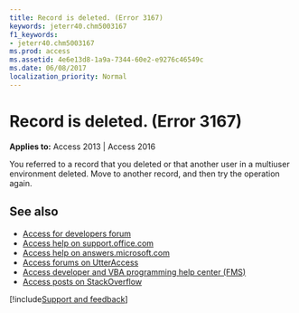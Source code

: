 ```yaml
---
title: Record is deleted. (Error 3167)
keywords: jeterr40.chm5003167
f1_keywords:
- jeterr40.chm5003167
ms.prod: access
ms.assetid: 4e6e13d8-1a9a-7344-60e2-e9276c46549c
ms.date: 06/08/2017
localization_priority: Normal
---
```



# Record is deleted. (Error 3167)

  

**Applies to:** Access 2013 | Access 2016

You referred to a record that you deleted or that another user in a multiuser environment deleted. Move to another record, and then try the operation again.

## See also

- [Access for developers forum](https://social.msdn.microsoft.com/Forums/office/home?forum=accessdev)
- [Access help on support.office.com](https://support.office.com/search/results?query=Access)
- [Access help on answers.microsoft.com](https://answers.microsoft.com/)
- [Access forums on UtterAccess](http://www.utteraccess.com/forum/index.php?act=idx)
- [Access developer and VBA programming help center (FMS)](http://www.fmsinc.com/MicrosoftAccess/developer/)
- [Access posts on StackOverflow](https://stackoverflow.com/questions/tagged/ms-access)

[!include[Support and feedback](~/includes/feedback-boilerplate.md)]
